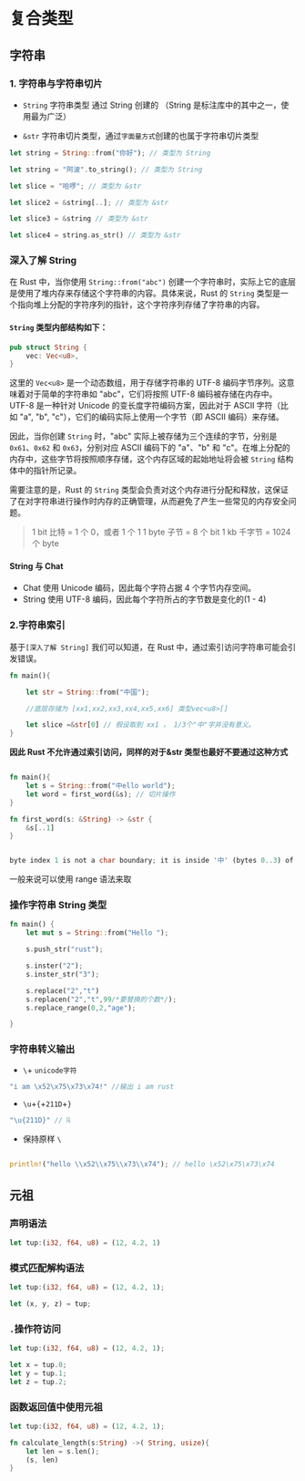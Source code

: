 # 复合类型

## 字符串

### 1. 字符串与字符串切片

- `String` 字符串类型 通过 String 创建的 （String 是标注库中的其中之一，使用最为广泛）

- `&str` 字符串切片类型，通过`字面量方式`创建的也属于字符串切片类型

```rust
let string = String::from("你好"); // 类型为 String

let string = "阿波".to_string(); // 类型为 String

let slice = "哈啰"; // 类型为 &str

let slice2 = &string[..]; // 类型为 &str

let slice3 = &string // 类型为 &str

let slice4 = string.as_str() // 类型为 &str

```

### 深入了解 String

在 Rust 中，当你使用 `String::from("abc")` 创建一个字符串时，实际上它的底层是使用了堆内存来存储这个字符串的内容。具体来说，Rust 的 `String` 类型是一个指向堆上分配的字符序列的指针，这个字符序列存储了字符串的内容。

#### `String` 类型内部结构如下：

```rust
pub struct String {
    vec: Vec<u8>,
}
```

这里的 `Vec<u8>` 是一个动态数组，用于存储字符串的 UTF-8 编码字节序列。这意味着对于简单的字符串如 "abc"，它们将按照 UTF-8 编码被存储在内存中。UTF-8 是一种针对 Unicode 的变长度字符编码方案，因此对于 ASCII 字符（比如 "a", "b", "c"），它们的编码实际上使用一个字节（即 ASCII 编码）来存储。

因此，当你创建 `String` 时，"abc" 实际上被存储为三个连续的字节，分别是 `0x61`、`0x62` 和 `0x63`，分别对应 ASCII 编码下的 "a"、"b" 和 "c"。在堆上分配的内存中，这些字节将按照顺序存储，这个内存区域的起始地址将会被 `String` 结构体中的指针所记录。

需要注意的是，Rust 的 `String` 类型会负责对这个内存进行分配和释放，这保证了在对字符串进行操作时内存的正确管理，从而避免了产生一些常见的内存安全问题。

> 1 bit 比特 = 1 个 0，或者 1 个 1
> 1 byte 子节 = 8 个 bit
> 1 kb 千字节 = 1024 个 byte

#### String 与 Chat

- Chat 使用 Unicode 编码，因此每个字符占据 4 个字节内存空间。
- String 使用 UTF-8 编码，因此每个字符所占的字节数是变化的(1 - 4)

### 2.字符串索引

基于`[深入了解 String]` 我们可以知道，在 Rust 中，通过索引访问字符串可能会引发错误。

```rust
fn main(){

    let str = String::from("中国");

    //底层存储为 [xx1,xx2,xx3,xx4,xx5,xx6] 类型vec<u8>[]

    let slice =&str[0] // 假设取到 xx1 ， 1/3个"中"字并没有意义。
}
```

**因此 Rust 不允许通过索引访问，同样的对于&str 类型也最好不要通过这种方式**

```rust

fn main(){
    let s = String::from("中ello world");
    let word = first_word(&s); // 切片操作
}

fn first_word(s: &String) -> &str {
    &s[..1]
}


byte index 1 is not a char boundary; it is inside '中' (bytes 0..3) of `中ello world`

```

一般来说可以使用 range 语法来取

### 操作字符串 String 类型

```rust
fn main() {
    let mut s = String::from("Hello ");

    s.push_str("rust");

    s.inster("2");
    s.inster_str("3");

    s.replace("2","t")
    s.replacen("2","t",99/*要替换的个数*/);
    s.replace_range(0,2,"age");

}

```

### 字符串转义输出

- `\`+ `unicode字符`

```rust
"i am \x52\x75\x73\x74!" //输出 i am rust
```

- `\u`+`{`+`211D`+`}`

```rust
"\u{211D}" // ℝ


```

- 保持原样 `\`

```rust

println!("hello \\x52\\x75\\x73\\x74"); // hello \x52\x75\x73\x74

```

## 元祖

### 声明语法

```rust
let tup:(i32, f64, u8) = (12, 4.2, 1)


```

### 模式匹配解构语法

```rust
let tup:(i32, f64, u8) = (12, 4.2, 1);

let (x, y, z) = tup;
```

### `.`操作符访问

```rust
let tup:(i32, f64, u8) = (12, 4.2, 1);

let x = tup.0;
let y = tup.1;
let z = tup.2;
```

### 函数返回值中使用元祖

```rust
let tup:(i32, f64, u8) = (12, 4.2, 1);

fn calculate_length(s:String) ->( String, usize){
    let len = s.len();
    (s, len)
}
```
